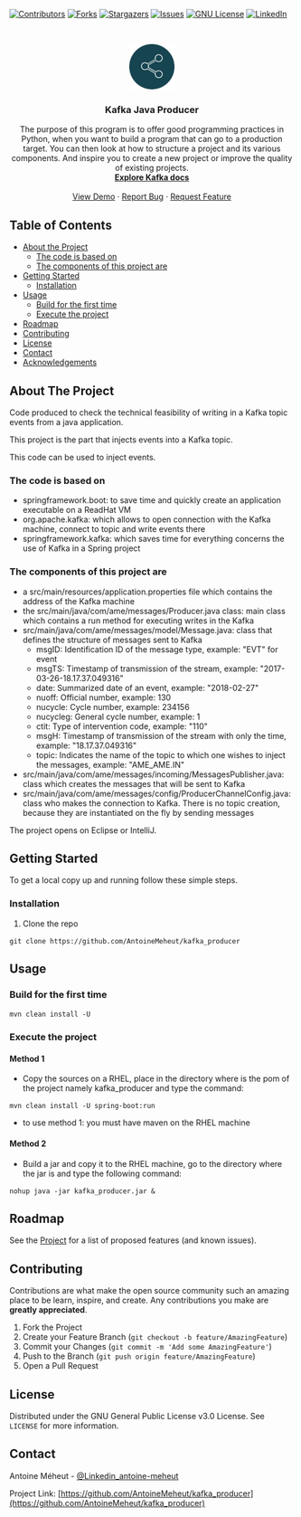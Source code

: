 <!-- PROJECT SHIELDS -->
[![Contributors][contributors-shield]][contributors-url]
[![Forks][forks-shield]][forks-url]
[![Stargazers][stars-shield]][stars-url]
[![Issues][issues-shield]][issues-url]
[![GNU License][license-shield]][license-url]
[![LinkedIn][linkedin-shield]][linkedin-url]



<!-- PROJECT LOGO -->
<br />
<p align="center">
  <a href="https://github.com/AntoineMeheut/kafka_producer">
    <img src="images/logo.png" alt="Logo" width="80" height="80">
  </a>

  <h3 align="center">Kafka Java Producer</h3>

  <p align="center">
    The purpose of this program is to offer good programming practices in Python, when you want to build a program that can go to a production target. You can then look at how to structure a project and its various components. And inspire you to create a new project or improve the quality of existing projects.
    <br />
    <a href="https://kafka.apache.org/documentation/"><strong>Explore Kafka docs</strong></a>
    <br />
    <br />
    <a href="https://github.com/AntoineMeheut/kafka_producer">View Demo</a>
    ·
    <a href="https://github.com/AntoineMeheut/kafka_producer/issues">Report Bug</a>
    ·
    <a href="https://github.com/AntoineMeheut/kafka_producer/issues">Request Feature</a>
  </p>
</p>



<!-- TABLE OF CONTENTS -->
## Table of Contents

* [About the Project](#about-the-project)
  * [The code is based on](#The-code-is-based-on)
  * [The components of this project are](#The-components-of-this-project-are)
* [Getting Started](#getting-started)
  * [Installation](#installation)
* [Usage](#usage)
  * [Build for the first time](#Build-for-the-first-time)
  * [Execute the project](#Execute-the-project)
* [Roadmap](#roadmap)
* [Contributing](#contributing)
* [License](#license)
* [Contact](#contact)
* [Acknowledgements](#acknowledgements)



<!-- ABOUT THE PROJECT -->
## About The Project
Code produced to check the technical feasibility of writing in a Kafka topic events from a java application.

This project is the part that injects events into a Kafka topic.

This code can be used to inject events.

### The code is based on
* springframework.boot: to save time and quickly create an application executable on a ReadHat VM
* org.apache.kafka: which allows to open connection with the Kafka machine, connect to topic and write events there
* springframework.kafka: which saves time for everything concerns the use of Kafka in a Spring project

### The components of this project are
* a src/main/resources/application.properties file which contains the address of the Kafka machine
* the src/main/java/com/ame/messages/Producer.java class: main class which contains a run method for executing writes in the Kafka
* src/main/java/com/ame/messages/model/Message.java: class that defines the structure of messages sent to Kafka
	* msgID: Identification ID of the message type, example: "EVT" for event
	* msgTS: Timestamp of transmission of the stream, example: "2017-03-26-18.17.37.049316"
	* date: Summarized date of an event, example: "2018-02-27"
	* nuoff: Official number, example: 130
	* nucycle: Cycle number, example: 234156
	* nucycleg: General cycle number, example: 1
	* ctit: Type of intervention code, example: "110"
	* msgH: Timestamp of transmission of the stream with only the time, example: "18.17.37.049316"
	* topic: Indicates the name of the topic to which one wishes to inject the messages, example: "AME_AME.IN"
* src/main/java/com/ame/messages/incoming/MessagesPublisher.java: class which creates the messages that will be sent to Kafka
* src/main/java/com/ame/messages/config/ProducerChannelConfig.java: class who makes the connection to Kafka. There is no topic creation, because they are instantiated on the fly by sending messages
 
The project opens on Eclipse or IntelliJ.
 
<!-- GETTING STARTED -->
## Getting Started

To get a local copy up and running follow these simple steps.

### Installation
 
1. Clone the repo
```
git clone https://github.com/AntoineMeheut/kafka_producer
```

<!-- USAGE EXAMPLES -->
## Usage
### Build for the first time

```
mvn clean install -U
```

### Execute the project
#### Method 1
* Copy the sources on a RHEL, place in the directory where is the pom of the project namely kafka_producer and type the command:

```
mvn clean install -U spring-boot:run
```
    
* to use method 1: you must have maven on the RHEL machine

#### Method 2
* Build a jar and copy it to the RHEL machine, go to the directory
where the jar is and type the following command:

```
nohup java -jar kafka_producer.jar &
```

<!-- ROADMAP -->
## Roadmap

See the [Project](https://github.com/AntoineMeheut/kafka_producer/projects) for a list of proposed features (and known issues).

<!-- CONTRIBUTING -->
## Contributing

Contributions are what make the open source community such an amazing place to be learn, inspire, and create. Any contributions you make are **greatly appreciated**.

1. Fork the Project
2. Create your Feature Branch (`git checkout -b feature/AmazingFeature`)
3. Commit your Changes (`git commit -m 'Add some AmazingFeature'`)
4. Push to the Branch (`git push origin feature/AmazingFeature`)
5. Open a Pull Request

<!-- LICENSE -->
## License

Distributed under the GNU General Public License v3.0 License. See `LICENSE` for more information.

<!-- CONTACT -->
## Contact

Antoine Méheut - [@Linkedin_antoine-meheut](https://www.linkedin.com/in/antoine-meheut)

Project Link: [https://github.com/AntoineMeheut/kafka_producer](https://github.com/AntoineMeheut/kafka_producer)

<!-- MARKDOWN LINKS & IMAGES -->
<!-- https://www.markdownguide.org/basic-syntax/#reference-style-links -->
[contributors-shield]: https://img.shields.io/github/contributors/AntoineMeheut/kafka_producer?color=green
[contributors-url]: https://github.com/AntoineMeheut/kafka_producer/graphs/contributors
[forks-shield]: https://img.shields.io/github/forks/AntoineMeheut/kafka_producer
[forks-url]: https://github.com/AntoineMeheut/kafka_producer/network/members
[stars-shield]: https://img.shields.io/github/stars/AntoineMeheut/kafka_producer
[stars-url]: https://github.com/AntoineMeheut/kafka_producer/stargazers
[issues-shield]: https://img.shields.io/github/issues/AntoineMeheut/kafka_producer
[issues-url]: https://github.com/AntoineMeheut/kafka_producer/issues
[license-shield]: https://img.shields.io/github/license/AntoineMeheut/kafka_producer
[license-url]: https://github.com/AntoineMeheut/kafka_producer/blob/master/LICENSE
[linkedin-shield]: https://img.shields.io/badge/-LinkedIn-black.svg?style=flat-square&logo=linkedin&colorB=555
[linkedin-url]: https://www.linkedin.com/in/antoine-meheut
